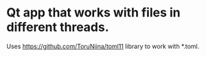 # Qt app that works with files in different threads.
Uses https://github.com/ToruNiina/toml11 library to work with *.toml. 
